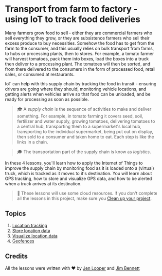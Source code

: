 # Transport from farm to factory - using IoT to track food deliveries

Many farmers grow food to sell - either they are commercial farmers who sell everything they grow, or they are subsistence farmers who sell their excess produce to buy necessities. Somehow the food has to get from the farm to the consumer, and this usually relies on bulk transport from farms, to hubs or processing plants, then to stores. For example, a tomato farmer will harvest tomatoes, pack them into boxes, load the boxes into a truck then deliver to a processing plant. The tomatoes will then be sorted, and from there delivered to the consumers in the form of processed food, retail sales, or consumed at restaurants.

IoT can help with this supply chain by tracking the food in transit - ensuring drivers are going where they should, monitoring vehicle locations, and getting alerts when vehicles arrive so that food can be unloaded, and be ready for processing as soon as possible.

> 🎓 A *supply chain* is the sequence of activities to make and deliver something. For example, in tomato farming it covers seed, soil, fertilizer and water supply, growing tomatoes, delivering tomatoes to a central hub, transporting them to a supermarket's local hub, transporting to the individual supermarket, being put out on display, then sold to a consumer and taken home to eat. Each step is like the links in a chain.

> 🎓 The transportation part of the supply chain is know as *logistics*.

In these 4 lessons, you'll learn how to apply the Internet of Things to improve the supply chain by monitoring food as it is loaded onto a (virtual) truck, which is tracked as it moves to it's destination. You will learn about GPS tracking, how to store and visualize GPS data, and how to be alerted when a truck arrives at its destination.

> 💁 These lessons will use some cloud resources. If you don't complete all the lessons in this project, make sure you [Clean up your project](../clean-up.md).

## Topics

1. [Location tracking](lessons/1-location-tracking/README.md)
1. [Store location data](lessons/2-store-location-data/README.md)
1. [Visualize location data](lessons/3-visualize-location-data/README.md)
1. [Geofences](lessons/4-geofences/README.md)

## Credits

All the lessons were written with ♥️ by [Jen Looper](https://github.com/jlooper) and [Jim Bennett](https://GitHub.com/JimBobBennett)
